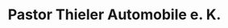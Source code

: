 ---
title: "Pastor Thieler Automobile e. K."
url: /kaarst/pastor-thieler-automobile-e-k/
shop: Autohaus
---